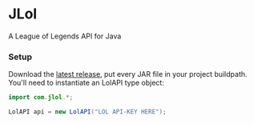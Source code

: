 # JLol
A League of Legends API for Java

### Setup
Download the [latest release](https://github.com/rillis/JLol/releases/latest), put every JAR file in your project buildpath.
You'll need to instantiate an LolAPI type object:

```java
import com.jlol.*;

LolAPI api = new LolAPI("LOL API-KEY HERE");
```